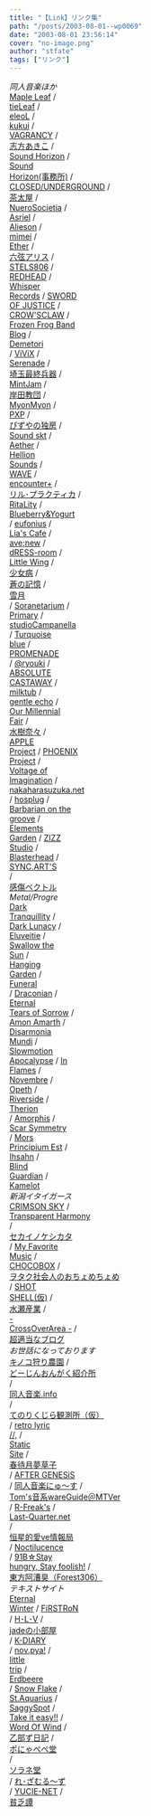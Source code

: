 ```yaml
---
title: "【Link】リンク集"
path: "/posts/2003-08-01--wp0069"
date: "2003-08-01 23:56:14"
cover: "no-image.png"
author: "stfate"
tags: ["リンク"]
---
```


<style type="text/css">
<!--
p {white-space: pre-wrap};
-->
</style>

<em>同人音楽ほか</em>
<a href="http://shimotsukin.com/" target="_blank">Maple Leaf</a> / <a href="http://tieleaf.net/" target="_blank">tieLeaf</a> / <a href="http://eleol.net/" target="_blank">eleoL</a> / <a href="http://kukui.cc/" target="_blank">kukui</a> / <a href="http://www.vagrancy.jp/" target="_blank">VAGRANCY</a> / <a href="http://shikata-akiko.com/" target="_blank">志方あきこ</a> / <a href="http://sound-horizon.net/" target="_blank">Sound Horizon</a> / <a href="http://www.soundhorizon.com/" target="_blank">Sound Horizon(事務所)</a> / <a href="http://www.rekka.jp/" target="_blank">CLOSED/UNDERGROUND</a> / <a href="http://chata.moo.jp/" target="_blank">茶太屋</a> / <a href="http://nuerosocietia.com/" target="_blank">NueroSocietia</a> / <a href="http://www.asriel.jp/m/" target="_blank">Asriel</a> / <a href="http://www.alieson.net/" target="_blank">Alieson</a> / <a href="http://hzwaltz.com/" target="_blank">mimei</a> / <a href="http://www.ether-music.com/" target="_blank">Ether</a> / <a href="http://www.rokugen.net/" target="_blank">六弦アリス</a> / <a href="http://www.stels806.com/" target="_blank">STELS806</a> / <a href="http://red-head.jp/" target="_blank">REDHEAD</a> / <a href="http://www11.plala.or.jp/whispers/" target="_blank">Whisper Records</a> / <a href="http://www.soj.razor.jp/" target="_blank">SWORD OF JUSTICE</a> / <a href="http://www.crowsclaw.info/" target="_blank">CROW'SCLAW</a> / <a href="http://live.crowsclaw.info/" target="_blank">Frozen Frog Band Blog</a> / <a href="http://www.kawachi.zaq.ne.jp/demetori/" target="_blank">Demetori</a> / <a href="http://www.vivix.info/" target="_blank">ViViX</a> / <a href="http://www.vivix.info/serenade/" target="_blank">Serenade</a> / <a href="http://www.ssh.ne.jp/" target="_blank">埼玉最終兵器</a> / <a href="http://www.mintjam.net/" target="_blank">MintJam</a> / <a href="http://k-kyoudan.s61.xrea.com/" target="_blank">岸田教団</a> / <a href="http://www.myonmyon.com/" target="_blank">MyonMyon</a> / <a href="http://members2.jcom.home.ne.jp/pxp/" target="_blank">PXP</a> / <a href="http://www.pizuya.com/" target="_blank">ぴずやの独房</a> / <a href="http://tuutenn.s66.xrea.com/" target="_blank">Sound skt</a> / <a href="http://www.lkjp.net/" target="_blank">Aether</a> / <a href="http://www.hellionsounds.com/" target="_blank">Hellion Sounds</a> / <a href="http://www.circle-wave.net/" target="_blank">WAVE</a> / <a href="http://encounter-p.net/" target="_blank">encounter+</a> / <a href="http://iztk.boo.jp/" target="_blank">リル･プラクティカ</a> / <a href="http://ritarita.jp/" target="_blank">RitaLity</a> / <a href="http://blueberry-yogurt.com/" target="_blank">Blueberry&Yogurt</a> / <a href="http://eufonius.net/" target="_blank">eufonius</a> / <a href="http://www.lias-cafe.com/" target="_blank">Lia's Cafe</a> / <a href="http://www.avenew.jp/" target="_blank">ave;new</a> / <a href="http://akadress.com/" target="_blank">dRESS-room</a> / <a href="http://www.littlewing.ne.jp/" target="_blank">Little Wing</a> / <a href="http://www.girldisease.com/" target="_blank">少女病</a> / <a href="http://aonokioku.sakura.ne.jp/" target="_blank">蒼の記憶</a> / <a href="http://aonokioku.sakura.ne.jp/setsugetsu/" target="_blank">雪月</a> / <a href="http://soranetarium.com/" target="_blank">Soranetarium</a> / <a href="http://primary-yuiko.com/" target="_blank">Primary</a> / <a href="http://www.studio-campanella.com/" target="_blank">studioCampanella</a> / <a href="http://shihoblog.staravid.com/" target="_blank">Turquoise blue</a> / <a href="http://park17.wakwak.com/~one/promenade/" target="_blank">PROMENADE</a> / <a href="http://ryouki.net/" target="_blank">@ryouki</a> / <a href="http://shule-aroon.sakura.ne.jp/" target="_blank">ABSOLUTE CASTAWAY</a> / <a href="http://www.milktub.com/" target="_blank">milktub</a> / <a href="http://www.gentleecho.net/" target="_blank">gentle echo</a> / <a href="http://www.procyon-studio.com/" target="_blank">Our Millennial Fair</a> / <a href="http://www.mizukinana.jp/" target="_blank">水樹奈々</a> / <a href="http://www.kirie.net/~appleproject/" target="_blank">APPLE Project</a> / <a href="http://www.p-pr.info/" target="_blank">PHOENIX Project</a> / <a href="http://www.voltagenation.com/" target="_blank">Voltage of Imagination</a> / <a href="http://www.nakaharasuzuka.net/" target="_blank">nakaharasuzuka.net</a> / <a href="http://hosplug.com/" target="_blank">hosplug</a> / <a href="http://www.wadai.jp/bog/" target="_blank">Barbarian on the groove</a> / <a href="http://elements-garden.com/" target="_blank">Elements Garden</a> / <a href="http://www.zizz-studio.com/" target="_blank">ZIZZ Studio</a> / <a href="http://www.blasterhead.com/" target="_blank">Blasterhead</a> / <a href="http://www002.upp.so-net.ne.jp/hiroki-i/" target="_blank">SYNC.ART'S</a> / <a href="http://www.lindwurm.info/sv/" target="_blank">感傷ベクトル</a>
<em>Metal/Progre</em>
<a href="http://www.darktranquillity.com/" target="_blank">Dark Tranquillity</a> / <a href="http://www.darklunacy.com/" target="_blank">Dark Lunacy</a> / <a href="http://www.eluveitie.ch/" target="_blank">Eluveitie</a> / <a href="http://www.swallowthesun.net/2007/" target="_blank">Swallow the Sun</a> / <a href="http://www.hanging-garden.net/" target="_blank">Hanging Garden</a> / <a href="http://www.funeralband.no/main.php" target="_blank">Funeral</a> / <a href="http://www.draconian.se/" target="_blank">Draconian</a> / <a href="http://eternaltears.info/cms/index.php" target="_blank">Eternal Tears of Sorrow</a> / <a href="http://www.amonamarth.com/" target="_blank">Amon Amarth</a> / <a href="http://www.disarmoniamundi.com/" target="_blank">Disarmonia Mundi</a> / <a href="http://www.slowmotionapocalypse.com/en/default.asp" target="_blank">Slowmotion Apocalypse</a> / <a href="http://www.inflames.com/" target="_blank">In Flames</a> / <a href="http://www.novembre.co.uk/" target="_blank">Novembre</a> / <a href="http://www.opeth.com/" target="_blank">Opeth</a> / <a href="http://www.riverside.art.pl/" target="_blank">Riverside</a> / <a href="http://japan.megatherion.com/index.html" target="_blank">Therion</a> / <a href="http://www.amorphis.net/" target="_blank">Amorphis</a> / <a href="http://www.scarsymmetry.com/" target="_blank">Scar Symmetry</a> / <a href="http://www.morsprincipiumest.com/" target="_blank">Mors Principium Est</a> / <a href="http://www.ihsahn.com/" target="_blank">Ihsahn</a> / <a href="http://www.blind-guardian.com/" target="_blank">Blind Guardian</a> / <a href="http://www.kamelot.com/" target="_blank">Kamelot</a>
<em>新潟イタイガース</em>
<a href="http://www.crimson.be/" target="_blank">CRIMSON SKY</a> / <a href="http://www.b-tide.net/" target="_blank">Transparent Harmony</a> / <a href="http://b-tide.seesaa.net/" target="_blank">セカイノケシカタ</a> / <a href="http://mfmusic.s58.xrea.com/" target="_blank">My Favorite Music</a> / <a href="http://www.chocobox.jp/" target="_blank">CHOCOBOX</a> / <a href="http://ameblo.jp/ric3/" target="_blank">ヲタク社会人のおちょめちょめ</a> / <a href="http://f45.aaa.livedoor.jp/~dread/" target="_blank">SHOT SHELL(仮)</a> / <a href="http://www.minalabo.net/" target="_blank">水瀬産業</a> / <a href="http://blog.livedoor.jp/rade_jam12/" target="_blank">- CrossOverArea -</a> / <a href="http://cho-tekitou.blogspot.com/" target="_blank">超適当なブログ</a>
<em>お世話になっております</em>
<a href="http://moge.cute.bz/" target="_blank">キノコ狩り農園</a> / <a href="http://blog.goo.ne.jp/mokichi-8020" target="_blank">どーじんおんがく紹介所</a> / <a href="http://www.dojin-music.info/" target="_blank">同人音楽.info</a> / <a href="http://fragrantolive.tumblr.com/" target="_blank">てのりくじら観測所（仮）</a> / <a href="http://rl36481.blog.shinobi.jp/" target="_blank">retro lyric //,</a> / <a href="http://static-site.sakura.ne.jp/" target="_blank">Static Site</a> / <a href="http://tokihari.whitesnow.jp/" target="_blank">春待月夢草子</a> / <a href="http://genesis.fc2web.com/" target="_blank">AFTER GENESiS</a> / <a href="http://www.ahoge.com/" target="_blank">同人音楽にゅ～す</a> / <a href="http://tomemonews.sakura.ne.jp/mt/" target="_blank">Tom's音系wareGuide＠MTVer</a> / <a href="http://www.r-freak.net/" target="_blank">R-Freak's</a> / <a href="http://last-quarter.net/" target="_blank">Last-Quarter.net</a> / <a href="http://www12.ocn.ne.jp/~wende666/" target="_blank">恒星的愛ve情報局</a> / <a href="http://www.noctilucence.cc/" target="_blank">Noctilucence</a> / <a href="http://bakuretsusan.blog77.fc2.com/" target="_blank">91B☆Stay hungry, Stay foolish!</a> / <a href="http://tohoguitar.blog51.fc2.com/" target="_blank">東方阿漕臭（Forest306）</a>
<em>テキストサイト</em>
<a href="http://eternalwinter.blog45.fc2.com/" target="_blank">Eternal Winter</a> / <a href="http://firstron.jp/" target="_blank">FiRSTRoN</a> / <a href="http://tsukiusa.s69.xrea.com/" target="_blank">H･L･V</a> / <a href="http://www.h5.dion.ne.jp/~jade/" target="_blank">jadeの小部屋</a> / <a href="http://k29diary.blog29.fc2.com/" target="_blank">K-DIARY</a> / <a href="http://nov.pya.jp/" target="_blank">nov.pya!</a> / <a href="http://www.eonet.ne.jp/~little-trip/" target="_blank">little trip</a> / <a href="http://blog68.fc2.com/mebiuswind/" target="_blank">Erdbeere</a> / <a href="http://www.snow-flake.jp/" target="_blank">Snow Flake</a> / <a href="http://www13.ocn.ne.jp/~miz/" target="_blank">St.Aquarius</a> / <a href="http://so-nanoka.com/" target="_blank">SaggySpot</a> / <a href="http://take-it-easy.net/" target="_blank">Take it easy!!</a> / <a href="http://wordofwind.jugem.jp/" target="_blank">Word Of Wind</a> / <a href="http://pengin.jugem.cc/" target="_blank">乙部ず日記</a> / <a href="http://ponyapepe.sakura.ne.jp/" target="_blank">ポにゃペぺ堂</a> / <a href="http://www7.plala.or.jp/akibeya/home.html" target="_blank">ソラネ堂</a> / <a href="http://les-amoureuses.net/" target="_blank">れ･ざむる～ず</a> / <a href="http://lily17uc.exblog.jp/" target="_blank">YUCIE-NET</a> / <a href="http://binboutan.blog.shinobi.jp/" target="_blank">貧乏譚</a>
